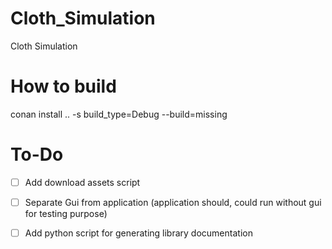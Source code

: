 # Cloth_Simulation
Cloth Simulation



# How to build
conan install .. -s build_type=Debug --build=missing




# To-Do
- [ ] Add download assets script
- [ ] Separate Gui from application (application should, could run without gui for testing purpose)
- [ ] Add python script for generating library documentation

